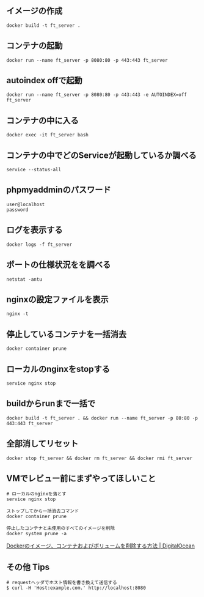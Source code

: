 ## イメージの作成

```terminal
docker build -t ft_server .
```

## コンテナの起動

```terminal
docker run --name ft_server -p 8080:80 -p 443:443 ft_server
```

## autoindex offで起動

```terminal
docker run --name ft_server -p 8080:80 -p 443:443 -e AUTOINDEX=off ft_server
```

## コンテナの中に入る

```terminal
docker exec -it ft_server bash
```

## コンテナの中でどのServiceが起動しているか調べる

```terminal
service --status-all
```

## phpmyaddminのパスワード

```terminal
user@localhost
password
```

## ログを表示する

```terminal
docker logs -f ft_server
```

## ポートの仕様状況をを調べる

```terminal
netstat -antu
```

## nginxの設定ファイルを表示

```
nginx -t
```

## 停止しているコンテナを一括消去

```terminal
docker container prune
```

## ローカルのnginxをstopする

```terminal
service nginx stop
```

## buildからrunまで一括で

```terminal
docker build -t ft_server . && docker run --name ft_server -p 80:80 -p 443:443 ft_server
```

## 全部消してリセット

```terminal
docker stop ft_server && docker rm ft_server && docker rmi ft_server
```

## VMでレビュー前にまずやってほしいこと

```terminal
# ローカルのnginxを落とす
service nginx stop

ストップしてから一括消去コマンド
docker container prune

停止したコンテナと未使用のすべてのイメージを削除
docker system prune -a
```

[Dockerのイメージ、コンテナおよびボリュームを削除する方法 | DigitalOcean](https://www.digitalocean.com/community/tutorials/how-to-remove-docker-images-containers-and-volumes-ja)

## その他 Tips

```
# requestヘッダでホスト情報を書き換えて送信する
$ curl -H 'Host:example.com.' http://localhost:8080
```
